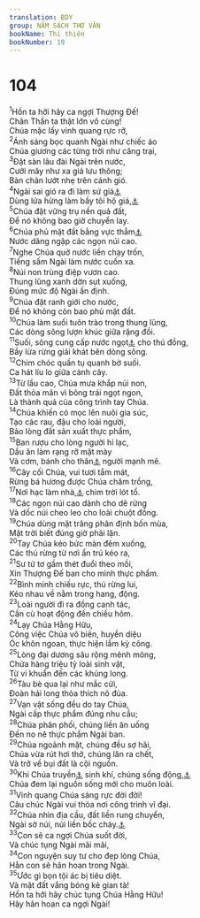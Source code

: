 ```yaml
---
translation: BDY
group: NĂM SÁCH THƠ VĂN
bookName: Thi thiên 
bookNumber: 19
---
```


<div class="title"><h1>104</h1></div>
<span class="verse thi_104_1"><sup>1</sup>Hồn ta hỡi hãy ca ngợi Thượng Đế!<br/>Chân Thần ta thật lớn vô cùng!<br/>Chúa mặc lấy vinh quang rực rỡ,<br/></span>
<span class="verse thi_104_2"><sup>2</sup>Ánh sáng bọc quanh Ngài như chiếc áo<br/>Chúa giương các từng trời như căng trại,<br/></span>
<span class="verse thi_104_3"><sup>3</sup>Đặt sàn lâu đài Ngài trên nước,<br/>Cưỡi mây như xa giá lưu thông;<br/>Bàn chân lướt nhẹ trên cánh gió.<br/></span>
<span class="verse thi_104_4"><sup>4</sup>Ngài sai gió ra đi làm sứ giả<a href="#" data-toggle="tooltip" data-placement="bottom" title="Ctd Đấng làm cho thiên sứ Ngài như các thần">⚓</a><br/>Dùng lửa hừng làm bầy tôi hộ giá,<a href="#" data-toggle="tooltip" data-placement="bottom" title="Ctd làm cho tôi tớ Ngài như ngọn lửa">⚓</a><br/></span>
<span class="verse thi_104_5"><sup>5</sup>Chúa đặt vững trụ nền quả đất,<br/>Để nó không bao giờ chuyển lay.<br/></span>
<span class="verse thi_104_6"><sup>6</sup>Chúa phủ mặt đất bằng vực thẳm<a href="#" data-toggle="tooltip" data-placement="bottom" title="Nt thêm: như chiếc áo">⚓</a><br/>Nước dâng ngập các ngọn núi cao.<br/></span>
<span class="verse thi_104_7"><sup>7</sup>Nghe Chúa quở nước liền chạy trốn,<br/>Tiếng sấm Ngài làm nước cuốn xa.<br/></span>
<span class="verse thi_104_8"><sup>8</sup>Núi non trùng điệp vươn cao.<br/>Thung lũng xanh dờn sụt xuống,<br/>Đúng mức độ Ngài ấn định.<br/></span>
<span class="verse thi_104_9"><sup>9</sup>Chúa đặt ranh giới cho nước,<br/>Để nó không còn bao phủ mặt đất.<br/></span>
<span class="verse thi_104_10"><sup>10</sup>Chúa làm suối tuôn trào trong thung lũng,<br/>Các dòng sông lượn khúc giữa rặng đồi.<br/></span>
<span class="verse thi_104_11"><sup>11</sup>Suối, sông cung cấp nước ngọt<a href="#" data-toggle="tooltip" data-placement="bottom" title="Ctd nước uống">⚓</a> cho thú đồng,<br/>Bầy lừa rừng giải khát bên dòng sông.<br/></span>
<span class="verse thi_104_12"><sup>12</sup>Chim chóc quần tụ quanh bờ suối.<br/>Ca hát líu lo giữa cành cây.<br/></span>
<span class="verse thi_104_13"><sup>13</sup>Từ lầu cao, Chúa mưa khắp núi non,<br/>Đất thỏa mãn vì bông trái ngọt ngon,<br/>Là thành quả của công trình tay Chúa.<br/></span>
<span class="verse thi_104_14"><sup>14</sup>Chúa khiến cỏ mọc lên nuôi gia súc,<br/>Tạo các rau, đậu cho loài người,<br/>Bảo lòng đất sản xuất thực phẩm,<br/></span>
<span class="verse thi_104_15"><sup>15</sup>Ban rượu cho lòng người hỉ lạc,<br/>Dầu ăn làm rạng rỡ mặt mày<br/>Và cơm, bánh cho thân<a href="#" data-toggle="tooltip" data-placement="bottom" title="Nt lòng">⚓</a> người mạnh mẽ.<br/></span>
<span class="verse thi_104_16"><sup>16</sup>Cây cối Chúa, vui tươi tắm mát,<br/>Rừng bá hương được Chúa chăm trồng,<br/></span>
<span class="verse thi_104_17"><sup>17</sup>Nơi hạc làm nhà,<a href="#" data-toggle="tooltip" data-placement="bottom" title="Ctd cây tùng là nhà của hạc">⚓</a> chim trời lót tổ.<br/></span>
<span class="verse thi_104_18"><sup>18</sup>Các ngọn núi cao dành cho dê rừng<br/>Và dốc núi cheo leo cho loài chuột đồng.<br/></span>
<span class="verse thi_104_19"><sup>19</sup>Chúa dùng mặt trăng phân định bốn mùa,<br/>Mặt trời biết đúng giờ phải lặn.<br/></span>
<span class="verse thi_104_20"><sup>20</sup>Tay Chúa kéo bức màn đêm xuống,<br/>Các thú rừng từ nơi ẩn trú kéo ra,<br/></span>
<span class="verse thi_104_21"><sup>21</sup>Sư tử tơ gầm thét đuổi theo mồi,<br/>Xin Thượng Đế ban cho mình thực phẩm.<br/></span>
<span class="verse thi_104_22"><sup>22</sup>Bình minh chiếu rực, thú rừng lui,<br/>Kéo nhau về nằm trong hang, động.<br/></span>
<span class="verse thi_104_23"><sup>23</sup>Loài người đi ra đồng canh tác,<br/>Cần cù hoạt động đến chiều hôm.<br/></span>
<span class="verse thi_104_24"><sup>24</sup>Lạy Chúa Hằng Hữu,<br/>Công việc Chúa vô biên, huyền diệu<br/>Óc khôn ngoan, thực hiện lắm kỳ công.<br/></span>
<span class="verse thi_104_25"><sup>25</sup>Lòng đại dương sâu rộng mênh mông,<br/>Chứa hàng triệu tỷ loài sinh vật,<br/>Từ vi khuẩn đến các khủng long.<br/></span>
<span class="verse thi_104_26"><sup>26</sup>Tàu bè qua lại như mắc cửi,<br/>Đoàn hải long thỏa thích nô đùa.<br/></span>
<span class="verse thi_104_27"><sup>27</sup>Vạn vật sống đều do tay Chúa,<br/>Ngài cấp thực phẩm đúng nhu cầu;<br/></span>
<span class="verse thi_104_28"><sup>28</sup>Chúa phân phối, chúng liền ăn uống<br/>Đến no nê thực phẩm Ngài ban.<br/></span>
<span class="verse thi_104_29"><sup>29</sup>Chúa ngoảnh mặt, chúng đều sợ hãi,<br/>Chúa vừa rút hơi thở, chúng lăn ra chết,<br/>Và trở về bụi đất là cội nguồn.<br/></span>
<span class="verse thi_104_30"><sup>30</sup>Khi Chúa truyền<a href="#" data-toggle="tooltip" data-placement="bottom" title="Ctd sai Thần Chúa ra đi">⚓</a> sinh khí, chúng sống động,<a href="#" data-toggle="tooltip" data-placement="bottom" title="Nt được sáng tạo">⚓</a><br/>Chúa đem lại nguồn sống mới cho muôn loài.<br/></span>
<span class="verse thi_104_31"><sup>31</sup>Vinh quang Chúa sáng rực đời đời!<br/>Câu chúc Ngài vui thỏa nơi công trình vĩ đại.<br/></span>
<span class="verse thi_104_32"><sup>32</sup>Chúa nhìn địa cầu, đất liền rung chuyển, <br/>Ngài sờ núi, núi liền bốc cháy.<a href="#" data-toggle="tooltip" data-placement="bottom" title="Nt ra khói">⚓</a><br/></span>
<span class="verse thi_104_33"><sup>33</sup>Con sẽ ca ngợi Chúa suốt đời,<br/>Và chúc tụng Ngài mãi mãi,<br/></span>
<span class="verse thi_104_34"><sup>34</sup>Con nguyện suy tư cho đẹp lòng Chúa,<br/>Hẳn con sẽ hân hoan trong Ngài.<br/></span>
<span class="verse thi_104_35"><sup>35</sup>Ước gì bọn tội ác bị tiêu diệt.<br/>Và mặt đất vắng bóng kẻ gian tà!<br/>Hồn ta hỡi hãy chúc tụng Chúa Hằng Hữu!<br/>Hãy hân hoan ca ngợi Ngài!</span>
